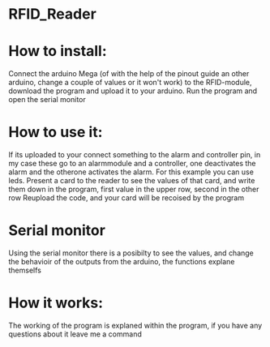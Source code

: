 # RFID_Reader

# How to install:
  Connect the arduino Mega (of with the help of the pinout guide an other arduino, change a couple of values or it won't work)
  to the RFID-module, download the program and upload it to your arduino. Run the program and open the serial monitor

# How to use it:
  If its uploaded to your connect something to the alarm and controller pin, in my case these go to an alarmmodule and a controller, one
  deactivates the alarm and the otherone activates the alarm. For this example you can use leds. 
  Present a card to the reader to see the values of that card, and write them down in the program, first value in the upper row, second in   the other row
  Reupload the code, and your card will be recoised by the program
  
# Serial monitor
  Using the serial monitor there is a posibilty to see the values, and change the behavioir of the outputs from the arduino, the functions 
  explane themselfs

# How it works:
  The working of the program is explaned within the program, if you have any questions about it leave me a command
  


